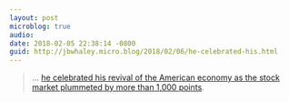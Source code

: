 ```yaml
---
layout: post
microblog: true
audio: 
date: 2018-02-05 22:38:14 -0800
guid: http://jbwhaley.micro.blog/2018/02/06/he-celebrated-his.html
---
```

> ... [he celebrated his revival of the American economy as the stock market plummeted by more than 1,000 points](https://mobile.nytimes.com/2018/02/05/us/politics/trump-accuses-democrats-treason-market-rout.html?referer=).
